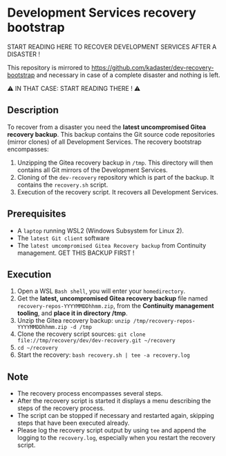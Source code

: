 # Development Services recovery bootstrap

START READING HERE TO RECOVER DEVELOPMENT SERVICES AFTER A DISASTER !

This repository is mirrored to https://github.com/kadaster/dev-recovery-bootstrap and necessary in case of a complete disaster and nothing is left. 

⚠ IN THAT CASE: START READING THERE ! ⚠

## Description

To recover from a disaster you need the **latest uncompromised Gitea recovery backup**. This backup contains the Git source code repositories (mirror clones) of all Development Services. The recovery bootstrap encompasses:

1. Unzipping the Gitea recovery backup in `/tmp`. This directory will then contains all Git mirrors of the Development Services.
1. Cloning of the `dev-recovery` repository which is part of the backup. It contains the `recovery.sh` script.
1. Execution of the recovery script. It recovers all Development Services.

## Prerequisites

- A `laptop` running WSL2 (Windows Subsystem for Linux 2).
- The `latest Git client` software
- The `latest umcompromised Gitea Recovery backup` from Continuity management. GET THIS BACKUP FIRST !

## Execution

1. Open a WSL `Bash shell`, you will enter your `homedirectory`.
1. Get the **latest, uncompromised Gitea recovery backup** file named `recovery-repos-YYYYMMDDhhmm.zip`, from the **Continuity management tooling**, and **place it in directory /tmp**. 
1. Unzip the Gitea recovery backup: `unzip /tmp/recovery-repos-YYYYMMDDhhmm.zip -d /tmp`
1. Clone the recovery script sources: `git clone file://tmp/recovery/dev/dev-recovery.git ~/recovery`
1. `cd ~/recovery`
1. Start the recovery: `bash recovery.sh | tee -a recovery.log`

## Note
- The recovery process encompasses several steps. 
- After the recovery script is started it displays a menu describing the steps of the recovery process. 
- The script can be stopped if necessary and restarted again, skipping steps that have been executed already. 
- Please log the recovery script output by using `tee` and append the logging to the `recovery.log`, especially when you restart the recovery script.